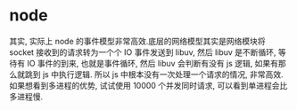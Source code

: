  # node

其实, 实际上 node 的事件模型非常高效.底层的网络模型其实是网络模块将 socket 接收到的请求转为一个个 IO 事件发送到 libuv, 然后
libuv 是不断循环, 等待有 IO 事件的到来, 也就是事件循环, 然后 libuv 会判断有没有 js 逻辑, 如果有那么就跳到 js 中执行逻辑.
所以 js 中根本没有一次处理一个请求的情况, 非常高效.如果想看到多进程的优势, 试试使用 10000 个并发同时请求, 可以看到单进程会比多进程慢.